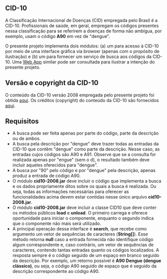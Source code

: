 ## CID-10
A Classificação Internacional de Doenças (CID) empregada pelo Brasil é a CID-10. Profissionais de saúde, em geral, empregam os códigos presentes nessa classificação para se referirem a doenças de forma não ambígua, por exemplo, usam o código **A90** em vez de "dengue". 

O presente projeto implementa dois módulos: (a) um para acesso à CID-10 por meio de uma interface gráfica via browser (apenas com o propósito de ilustração) e (b) um para fornecer um serviço de busca aos códigos da CID-10. Uma [Web App](http://www.icd10codesearch.com/) similar pode ser consultada para ilustrar a intenção do presente projeto.

## Versão e copyright da CID-10
O conteúdo da CID-10 versão 2008 empregada pelo presente projeto foi obtida [aqui](http://www.datasus.gov.br/cid10/V2008/cid10.htm). Os créditos (copyright) do conteúdo da CID-10 são fornecidos [aqui](http://www.datasus.gov.br/cid10/V2008/copyright.htm).

## Requisitos
- A busca pode ser feita apenas por parte do código, parte da descrição ou de ambos. 
- A busca pela descrição por "dengue" deve trazer todas as entradas da CID-10 que contêm "dengue" como parte da descrição. Nesse caso, as entradas cujos códigos são A90 e A91. Observe que se a consulta for realizada apenas por "engue" (sem o d), o resultado também deve incluir aqueles oferecidos para "dengue".
- A busca por "90" pelo código e por "dengue" pela descrição, apenas produz a entrada de código A90.
- O módulo **cid10-2008.jar** deve incluir o código que implementa a busca e os dados propriamente ditos sobre os quais a busca é realizada. Ou seja, todas as informações necessárias para oferecer as funcionalidades acima devem estar contidas nesse único arquivo **cid10-2008.jar**.
- O módulo **cid10-2008.jar** deve incluir a classe CID10 que deve conter os métodos públicos **load** e **unload**. O primeiro carrega e oferece oportunidade para iniciar o componente, enquanto o segundo indica que o componente não mais será utilizado. 
- A principal operação dessa interface é **search**, que recebe como argumento um vetor de sequências de caracteres (**String[]**). Esse método retorna **null** caso a entrada fornecida não identifique código algum correspondente e, caso contrário, um vetor de sequências de caracteres, contendo tantas entradas quanto os códigos localizados. A resposta sempre é o código seguido de um espaço em branco seguido da descrição. Por exemplo, um retorno possível é **A90 Dengue (dengue clássico)**, ou seja, o código A90 seguido de espaço que é seguido da descrição correspondente ao código A90.


